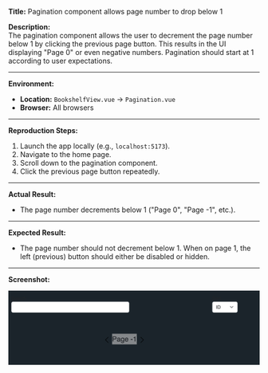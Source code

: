**Title:** Pagination component allows page number to drop below 1

**Description:**  
The pagination component allows the user to decrement the page number below 1 by clicking the previous page button. This results in the UI displaying "Page 0" or even negative numbers. Pagination should start at 1 according to user expectations.

---

**Environment:**

- **Location:** `BookshelfView.vue` → `Pagination.vue`
- **Browser:** All browsers

---

**Reproduction Steps:**

1. Launch the app locally (e.g., `localhost:5173`).
2. Navigate to the home page.
3. Scroll down to the pagination component.
4. Click the previous page button repeatedly.

---

**Actual Result:**

- The page number decrements below 1 ("Page 0", "Page -1", etc.).

---

**Expected Result:**

- The page number should not decrement below 1. When on page 1, the left (previous) button should either be disabled or hidden.

---

**Screenshot:**

![Pagination Below One](./screenshots/pagination-negative-bug.png)
